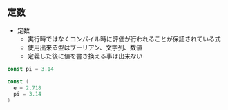 
## 定数

* 定数
  * 実行時ではなくコンパイル時に評価が行われることが保証されている式
  * 使用出来る型はブーリアン、文字列、数値
  * 定義した後に値を書き換える事は出来ない

```go
const pi = 3.14

const (
  e = 2.718
  pi = 3.14
)
```
